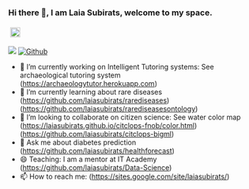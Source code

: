 ### Hi there 👋, I am Laia Subirats, welcome to my space.

<p align="center">
 
[<img src="https://camo.githubusercontent.com/4c9d3a470a8bfacf43029b7a8566b0f480233e7e7276b0206d73738133099a62/68747470733a2f2f696d672e736869656c64732e696f2f62616467652f2d4c696e6b6564496e2d626c75653f7374796c653d666c6174266c6f676f3d4c696e6b6564696e266c6f676f436f6c6f723d7768697465266c696e6b3d68747470733a2f2f7777772e6c696e6b6564696e2e636f6d2f696e2f64696e68616e687468692f" alt="LinkedIn" height="20" style="vertical-align:top; margin:4px">](https://www.linkedin.com/in/laiasubirats/)
</p>

![](https://visitor-badge.laobi.icu/badge?page_id=laiasubirats.laiasubirats)
[![Github](https://img.shields.io/github/followers/laiasubirats?label=Follow&style=social)](https://github.com/laiasubirats)

<!--
**laiasubirats/laiasubirats** is a ✨ _special_ ✨ repository because its `README.md` (this file) appears on your GitHub profile.

Here are some ideas to get you started:
-->
- 🔭 I’m currently working on Intelligent Tutoring systems: See archaeological tutoring system (https://archaeologytutor.herokuapp.com)
- 🌱 I’m currently learning about rare diseases (https://github.com/laiasubirats/rarediseases) (https://github.com/laiasubirats/rarediseasesontology)
- 👯 I’m looking to collaborate on citizen science: See water color map (https://laiasubirats.github.io/citclops-fnob/color.html) (https://github.com/laiasubirats/citclops-bigml)
- 💬 Ask me about diabetes prediction (https://github.com/laiasubirats/healthforecast)
- 😄 Teaching: I am a mentor at IT Academy (https://github.com/laiasubirats/Data-Science)
- 📫 How to reach me: (https://sites.google.com/site/laiasubirats/)


